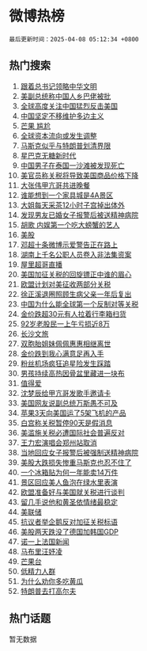 # 微博热榜

`最后更新时间：2025-04-08 05:12:34 +0800`

## 热门搜索

1. [跟着总书记领略中华文明](https://m.weibo.cn/search?containerid=100103type%3D1%26t%3D10%26q%3D%E8%B7%9F%E7%9D%80%E6%80%BB%E4%B9%A6%E8%AE%B0%E9%A2%86%E7%95%A5%E4%B8%AD%E5%8D%8E%E6%96%87%E6%98%8E&stream_entry_id=51&isnewpage=1&extparam=seat%3D1%26pos%3D0%26cate%3D10103%26filter_type%3Drealtimehot%26stream_entry_id%3D51%26c_type%3D51%26q%3D%25E8%25B7%259F%25E7%259D%2580%25E6%2580%25BB%25E4%25B9%25A6%25E8%25AE%25B0%25E9%25A2%2586%25E7%2595%25A5%25E4%25B8%25AD%25E5%258D%258E%25E6%2596%2587%25E6%2598%258E%26dgr%3D0%26display_time%3D1744060353%26pre_seqid%3D174406035310502764493103)
1. [美副总统称中国人乡巴佬被批](https://m.weibo.cn/search?containerid=100103type%3D1%26t%3D10%26q%3D%23%E7%BE%8E%E5%89%AF%E6%80%BB%E7%BB%9F%E7%A7%B0%E4%B8%AD%E5%9B%BD%E4%BA%BA%E4%B9%A1%E5%B7%B4%E4%BD%AC%E8%A2%AB%E6%89%B9%23&stream_entry_id=31&isnewpage=1&extparam=seat%3D1%26realpos%3D1%26flag%3D2%26stream_entry_id%3D31%26band_rank%3D1%26cate%3D5001%26pos%3D0%26filter_type%3Drealtimehot%26lcate%3D5001%26c_type%3D31%26q%3D%2523%25E7%25BE%258E%25E5%2589%25AF%25E6%2580%25BB%25E7%25BB%259F%25E7%25A7%25B0%25E4%25B8%25AD%25E5%259B%25BD%25E4%25BA%25BA%25E4%25B9%25A1%25E5%25B7%25B4%25E4%25BD%25AC%25E8%25A2%25AB%25E6%2589%25B9%2523%26dgr%3D0%26display_time%3D1744060353%26pre_seqid%3D174406035310502764493103)
1. [全球高度关注中国猛烈反击美国](https://m.weibo.cn/search?containerid=100103type%3D1%26t%3D10%26q%3D%23%E5%85%A8%E7%90%83%E9%AB%98%E5%BA%A6%E5%85%B3%E6%B3%A8%E4%B8%AD%E5%9B%BD%E7%8C%9B%E7%83%88%E5%8F%8D%E5%87%BB%E7%BE%8E%E5%9B%BD%23&stream_entry_id=31&isnewpage=1&extparam=seat%3D1%26realpos%3D2%26flag%3D2%26stream_entry_id%3D31%26band_rank%3D2%26cate%3D5001%26pos%3D1%26filter_type%3Drealtimehot%26lcate%3D5001%26c_type%3D31%26q%3D%2523%25E5%2585%25A8%25E7%2590%2583%25E9%25AB%2598%25E5%25BA%25A6%25E5%2585%25B3%25E6%25B3%25A8%25E4%25B8%25AD%25E5%259B%25BD%25E7%258C%259B%25E7%2583%2588%25E5%258F%258D%25E5%2587%25BB%25E7%25BE%258E%25E5%259B%25BD%2523%26dgr%3D0%26display_time%3D1744060353%26pre_seqid%3D174406035310502764493103)
1. [中国坚定不移维护多边主义](https://m.weibo.cn/search?containerid=100103type%3D1%26t%3D10%26q%3D%23%E4%B8%AD%E5%9B%BD%E5%9D%9A%E5%AE%9A%E4%B8%8D%E7%A7%BB%E7%BB%B4%E6%8A%A4%E5%A4%9A%E8%BE%B9%E4%B8%BB%E4%B9%89%23&stream_entry_id=31&isnewpage=1&extparam=seat%3D1%26realpos%3D3%26flag%3D0%26stream_entry_id%3D31%26band_rank%3D3%26cate%3D5001%26pos%3D2%26filter_type%3Drealtimehot%26lcate%3D5001%26c_type%3D31%26q%3D%2523%25E4%25B8%25AD%25E5%259B%25BD%25E5%259D%259A%25E5%25AE%259A%25E4%25B8%258D%25E7%25A7%25BB%25E7%25BB%25B4%25E6%258A%25A4%25E5%25A4%259A%25E8%25BE%25B9%25E4%25B8%25BB%25E4%25B9%2589%2523%26dgr%3D0%26display_time%3D1744060353%26pre_seqid%3D174406035310502764493103)
1. [芒果 尴尬](https://m.weibo.cn/search?containerid=100103type%3D1%26t%3D10%26q%3D%E8%8A%92%E6%9E%9C+%E5%B0%B4%E5%B0%AC&stream_entry_id=31&isnewpage=1&extparam=seat%3D1%26realpos%3D4%26flag%3D2%26stream_entry_id%3D31%26band_rank%3D4%26cate%3D5001%26pos%3D3%26filter_type%3Drealtimehot%26lcate%3D5001%26c_type%3D31%26q%3D%25E8%258A%2592%25E6%259E%259C%2520%25E5%25B0%25B4%25E5%25B0%25AC%26dgr%3D0%26display_time%3D1744060353%26pre_seqid%3D174406035310502764493103)
1. [全球资本流向或发生调整](https://m.weibo.cn/search?containerid=100103type%3D1%26t%3D10%26q%3D%23%E5%85%A8%E7%90%83%E8%B5%84%E6%9C%AC%E6%B5%81%E5%90%91%E6%88%96%E5%8F%91%E7%94%9F%E8%B0%83%E6%95%B4%23&stream_entry_id=31&isnewpage=1&extparam=seat%3D1%26realpos%3D5%26flag%3D1%26stream_entry_id%3D31%26band_rank%3D5%26cate%3D5001%26pos%3D4%26filter_type%3Drealtimehot%26lcate%3D5001%26c_type%3D31%26q%3D%2523%25E5%2585%25A8%25E7%2590%2583%25E8%25B5%2584%25E6%259C%25AC%25E6%25B5%2581%25E5%2590%2591%25E6%2588%2596%25E5%258F%2591%25E7%2594%259F%25E8%25B0%2583%25E6%2595%25B4%2523%26dgr%3D0%26display_time%3D1744060353%26pre_seqid%3D174406035310502764493103)
1. [马斯克似乎与特朗普划清界限](https://m.weibo.cn/search?containerid=100103type%3D1%26t%3D10%26q%3D%23%E9%A9%AC%E6%96%AF%E5%85%8B%E4%BC%BC%E4%B9%8E%E4%B8%8E%E7%89%B9%E6%9C%97%E6%99%AE%E5%88%92%E6%B8%85%E7%95%8C%E9%99%90%23&stream_entry_id=31&isnewpage=1&extparam=seat%3D1%26realpos%3D6%26flag%3D0%26stream_entry_id%3D31%26band_rank%3D6%26cate%3D5001%26pos%3D5%26filter_type%3Drealtimehot%26lcate%3D5001%26c_type%3D31%26q%3D%2523%25E9%25A9%25AC%25E6%2596%25AF%25E5%2585%258B%25E4%25BC%25BC%25E4%25B9%258E%25E4%25B8%258E%25E7%2589%25B9%25E6%259C%2597%25E6%2599%25AE%25E5%2588%2592%25E6%25B8%2585%25E7%2595%258C%25E9%2599%2590%2523%26dgr%3D0%26display_time%3D1744060353%26pre_seqid%3D174406035310502764493103)
1. [星巴克无糖新时代](https://m.weibo.cn/search?containerid=100103type%3D1%26t%3D10%26q%3D%23%E6%98%9F%E5%B7%B4%E5%85%8B%E6%97%A0%E7%B3%96%E6%96%B0%E6%97%B6%E4%BB%A3%23&stream_entry_id=31&isnewpage=1&extparam=seat%3D1%26cate%3D5001%26adid%3D282143%26topic_ad%3D1%26band_rank%3D7%26filter_type%3Drealtimehot%26stream_entry_id%3D31%26pos%3D6%26is_ad_pos%3D1%26lcate%3D5001%26c_type%3D31%26q%3D%2523%25E6%2598%259F%25E5%25B7%25B4%25E5%2585%258B%25E6%2597%25A0%25E7%25B3%2596%25E6%2596%25B0%25E6%2597%25B6%25E4%25BB%25A3%2523%26dgr%3D0%26display_time%3D1744060353%26pre_seqid%3D174406035310502764493103)
1. [中国男子在泰国一沙滩被发现死亡](https://m.weibo.cn/search?containerid=100103type%3D1%26t%3D10%26q%3D%23%E4%B8%AD%E5%9B%BD%E7%94%B7%E5%AD%90%E5%9C%A8%E6%B3%B0%E5%9B%BD%E4%B8%80%E6%B2%99%E6%BB%A9%E8%A2%AB%E5%8F%91%E7%8E%B0%E6%AD%BB%E4%BA%A1%23&stream_entry_id=31&isnewpage=1&extparam=seat%3D1%26realpos%3D7%26flag%3D0%26stream_entry_id%3D31%26band_rank%3D7%26cate%3D5001%26pos%3D7%26filter_type%3Drealtimehot%26lcate%3D5001%26c_type%3D31%26q%3D%2523%25E4%25B8%25AD%25E5%259B%25BD%25E7%2594%25B7%25E5%25AD%2590%25E5%259C%25A8%25E6%25B3%25B0%25E5%259B%25BD%25E4%25B8%2580%25E6%25B2%2599%25E6%25BB%25A9%25E8%25A2%25AB%25E5%258F%2591%25E7%258E%25B0%25E6%25AD%25BB%25E4%25BA%25A1%2523%26dgr%3D0%26display_time%3D1744060353%26pre_seqid%3D174406035310502764493103)
1. [美官员称关税将导致美国商品价格下降](https://m.weibo.cn/search?containerid=100103type%3D1%26t%3D10%26q%3D%23%E7%BE%8E%E5%AE%98%E5%91%98%E7%A7%B0%E5%85%B3%E7%A8%8E%E5%B0%86%E5%AF%BC%E8%87%B4%E7%BE%8E%E5%9B%BD%E5%95%86%E5%93%81%E4%BB%B7%E6%A0%BC%E4%B8%8B%E9%99%8D%23&stream_entry_id=31&isnewpage=1&extparam=seat%3D1%26realpos%3D8%26flag%3D0%26stream_entry_id%3D31%26band_rank%3D8%26cate%3D5001%26pos%3D8%26filter_type%3Drealtimehot%26lcate%3D5001%26c_type%3D31%26q%3D%2523%25E7%25BE%258E%25E5%25AE%2598%25E5%2591%2598%25E7%25A7%25B0%25E5%2585%25B3%25E7%25A8%258E%25E5%25B0%2586%25E5%25AF%25BC%25E8%2587%25B4%25E7%25BE%258E%25E5%259B%25BD%25E5%2595%2586%25E5%2593%2581%25E4%25BB%25B7%25E6%25A0%25BC%25E4%25B8%258B%25E9%2599%258D%2523%26dgr%3D0%26display_time%3D1744060353%26pre_seqid%3D174406035310502764493103)
1. [大张伟甲亢哥共进晚餐](https://m.weibo.cn/search?containerid=100103type%3D1%26t%3D10%26q%3D%23%E5%A4%A7%E5%BC%A0%E4%BC%9F%E7%94%B2%E4%BA%A2%E5%93%A5%E5%85%B1%E8%BF%9B%E6%99%9A%E9%A4%90%23&stream_entry_id=31&isnewpage=1&extparam=seat%3D1%26realpos%3D9%26flag%3D0%26stream_entry_id%3D31%26band_rank%3D9%26cate%3D5001%26pos%3D9%26filter_type%3Drealtimehot%26lcate%3D5001%26c_type%3D31%26q%3D%2523%25E5%25A4%25A7%25E5%25BC%25A0%25E4%25BC%259F%25E7%2594%25B2%25E4%25BA%25A2%25E5%2593%25A5%25E5%2585%25B1%25E8%25BF%259B%25E6%2599%259A%25E9%25A4%2590%2523%26dgr%3D0%26display_time%3D1744060353%26pre_seqid%3D174406035310502764493103)
1. [谁能想到一个家具城是4A景区](https://m.weibo.cn/search?containerid=100103type%3D1%26t%3D10%26q%3D%23%E8%B0%81%E8%83%BD%E6%83%B3%E5%88%B0%E4%B8%80%E4%B8%AA%E5%AE%B6%E5%85%B7%E5%9F%8E%E6%98%AF4A%E6%99%AF%E5%8C%BA%23&stream_entry_id=31&isnewpage=1&extparam=seat%3D1%26realpos%3D10%26flag%3D0%26stream_entry_id%3D31%26band_rank%3D10%26cate%3D5001%26pos%3D10%26filter_type%3Drealtimehot%26lcate%3D5001%26c_type%3D31%26q%3D%2523%25E8%25B0%2581%25E8%2583%25BD%25E6%2583%25B3%25E5%2588%25B0%25E4%25B8%2580%25E4%25B8%25AA%25E5%25AE%25B6%25E5%2585%25B7%25E5%259F%258E%25E6%2598%25AF4A%25E6%2599%25AF%25E5%258C%25BA%2523%26dgr%3D0%26display_time%3D1744060353%26pre_seqid%3D174406035310502764493103)
1. [大姐每天采茶12小时子宫掉出体外](https://m.weibo.cn/search?containerid=100103type%3D1%26t%3D10%26q%3D%23%E5%A4%A7%E5%A7%90%E6%AF%8F%E5%A4%A9%E9%87%87%E8%8C%B612%E5%B0%8F%E6%97%B6%E5%AD%90%E5%AE%AB%E6%8E%89%E5%87%BA%E4%BD%93%E5%A4%96%23&stream_entry_id=31&isnewpage=1&extparam=seat%3D1%26realpos%3D11%26flag%3D2%26stream_entry_id%3D31%26band_rank%3D11%26cate%3D5001%26pos%3D11%26filter_type%3Drealtimehot%26lcate%3D5001%26c_type%3D31%26q%3D%2523%25E5%25A4%25A7%25E5%25A7%2590%25E6%25AF%258F%25E5%25A4%25A9%25E9%2587%2587%25E8%258C%25B612%25E5%25B0%258F%25E6%2597%25B6%25E5%25AD%2590%25E5%25AE%25AB%25E6%258E%2589%25E5%2587%25BA%25E4%25BD%2593%25E5%25A4%2596%2523%26dgr%3D0%26display_time%3D1744060353%26pre_seqid%3D174406035310502764493103)
1. [发现男友已婚女子报警后被送精神病院](https://m.weibo.cn/search?containerid=100103type%3D1%26t%3D10%26q%3D%23%E5%8F%91%E7%8E%B0%E7%94%B7%E5%8F%8B%E5%B7%B2%E5%A9%9A%E5%A5%B3%E5%AD%90%E6%8A%A5%E8%AD%A6%E5%90%8E%E8%A2%AB%E9%80%81%E7%B2%BE%E7%A5%9E%E7%97%85%E9%99%A2%23&stream_entry_id=31&isnewpage=1&extparam=seat%3D1%26realpos%3D12%26flag%3D0%26stream_entry_id%3D31%26band_rank%3D12%26cate%3D5001%26pos%3D12%26filter_type%3Drealtimehot%26lcate%3D5001%26c_type%3D31%26q%3D%2523%25E5%258F%2591%25E7%258E%25B0%25E7%2594%25B7%25E5%258F%258B%25E5%25B7%25B2%25E5%25A9%259A%25E5%25A5%25B3%25E5%25AD%2590%25E6%258A%25A5%25E8%25AD%25A6%25E5%2590%258E%25E8%25A2%25AB%25E9%2580%2581%25E7%25B2%25BE%25E7%25A5%259E%25E7%2597%2585%25E9%2599%25A2%2523%26dgr%3D0%26display_time%3D1744060353%26pre_seqid%3D174406035310502764493103)
1. [胡歌 内娱第一个吃大螃蟹的艺人](https://m.weibo.cn/search?containerid=100103type%3D1%26t%3D10%26q%3D%E8%83%A1%E6%AD%8C+%E5%86%85%E5%A8%B1%E7%AC%AC%E4%B8%80%E4%B8%AA%E5%90%83%E5%A4%A7%E8%9E%83%E8%9F%B9%E7%9A%84%E8%89%BA%E4%BA%BA&stream_entry_id=31&isnewpage=1&extparam=seat%3D1%26realpos%3D13%26flag%3D2%26stream_entry_id%3D31%26band_rank%3D13%26cate%3D5001%26pos%3D13%26filter_type%3Drealtimehot%26lcate%3D5001%26c_type%3D31%26q%3D%25E8%2583%25A1%25E6%25AD%258C%2520%25E5%2586%2585%25E5%25A8%25B1%25E7%25AC%25AC%25E4%25B8%2580%25E4%25B8%25AA%25E5%2590%2583%25E5%25A4%25A7%25E8%259E%2583%25E8%259F%25B9%25E7%259A%2584%25E8%2589%25BA%25E4%25BA%25BA%26dgr%3D0%26display_time%3D1744060353%26pre_seqid%3D174406035310502764493103)
1. [美股](https://m.weibo.cn/search?containerid=100103type%3D1%26t%3D10%26q%3D%E7%BE%8E%E8%82%A1&stream_entry_id=31&isnewpage=1&extparam=seat%3D1%26realpos%3D14%26flag%3D0%26stream_entry_id%3D31%26band_rank%3D14%26cate%3D5001%26pos%3D14%26filter_type%3Drealtimehot%26lcate%3D5001%26c_type%3D31%26q%3D%25E7%25BE%258E%25E8%2582%25A1%26dgr%3D0%26display_time%3D1744060353%26pre_seqid%3D174406035310502764493103)
1. [邓超十条微博示爱警告正在路上](https://m.weibo.cn/search?containerid=100103type%3D1%26t%3D10%26q%3D%23%E9%82%93%E8%B6%85%E5%8D%81%E6%9D%A1%E5%BE%AE%E5%8D%9A%E7%A4%BA%E7%88%B1%E8%AD%A6%E5%91%8A%E6%AD%A3%E5%9C%A8%E8%B7%AF%E4%B8%8A%23&stream_entry_id=31&isnewpage=1&extparam=seat%3D1%26realpos%3D15%26flag%3D2%26stream_entry_id%3D31%26band_rank%3D15%26cate%3D5001%26pos%3D15%26filter_type%3Drealtimehot%26lcate%3D5001%26c_type%3D31%26q%3D%2523%25E9%2582%2593%25E8%25B6%2585%25E5%258D%2581%25E6%259D%25A1%25E5%25BE%25AE%25E5%258D%259A%25E7%25A4%25BA%25E7%2588%25B1%25E8%25AD%25A6%25E5%2591%258A%25E6%25AD%25A3%25E5%259C%25A8%25E8%25B7%25AF%25E4%25B8%258A%2523%26dgr%3D0%26display_time%3D1744060353%26pre_seqid%3D174406035310502764493103)
1. [湖南上千名公职人员卷入非法集资案](https://m.weibo.cn/search?containerid=100103type%3D1%26t%3D10%26q%3D%23%E6%B9%96%E5%8D%97%E4%B8%8A%E5%8D%83%E5%90%8D%E5%85%AC%E8%81%8C%E4%BA%BA%E5%91%98%E5%8D%B7%E5%85%A5%E9%9D%9E%E6%B3%95%E9%9B%86%E8%B5%84%E6%A1%88%23&stream_entry_id=31&isnewpage=1&extparam=seat%3D1%26realpos%3D16%26flag%3D0%26stream_entry_id%3D31%26band_rank%3D16%26cate%3D5001%26pos%3D16%26filter_type%3Drealtimehot%26lcate%3D5001%26c_type%3D31%26q%3D%2523%25E6%25B9%2596%25E5%258D%2597%25E4%25B8%258A%25E5%258D%2583%25E5%2590%258D%25E5%2585%25AC%25E8%2581%258C%25E4%25BA%25BA%25E5%2591%2598%25E5%258D%25B7%25E5%2585%25A5%25E9%259D%259E%25E6%25B3%2595%25E9%259B%2586%25E8%25B5%2584%25E6%25A1%2588%2523%26dgr%3D0%26display_time%3D1744060353%26pre_seqid%3D174406035310502764493103)
1. [屋里超哥直播](https://m.weibo.cn/search?containerid=100103type%3D1%26t%3D10%26q%3D%23%E5%B1%8B%E9%87%8C%E8%B6%85%E5%93%A5%E7%9B%B4%E6%92%AD%23&stream_entry_id=31&isnewpage=1&extparam=seat%3D1%26realpos%3D17%26flag%3D0%26stream_entry_id%3D31%26band_rank%3D17%26cate%3D5001%26pos%3D17%26filter_type%3Drealtimehot%26lcate%3D5001%26c_type%3D31%26q%3D%2523%25E5%25B1%258B%25E9%2587%258C%25E8%25B6%2585%25E5%2593%25A5%25E7%259B%25B4%25E6%2592%25AD%2523%26dgr%3D0%26display_time%3D1744060353%26pre_seqid%3D174406035310502764493103)
1. [美国加征关税的回旋镖正中谁的眉心](https://m.weibo.cn/search?containerid=100103type%3D1%26t%3D10%26q%3D%23%E7%BE%8E%E5%9B%BD%E5%8A%A0%E5%BE%81%E5%85%B3%E7%A8%8E%E7%9A%84%E5%9B%9E%E6%97%8B%E9%95%96%E6%AD%A3%E4%B8%AD%E8%B0%81%E7%9A%84%E7%9C%89%E5%BF%83%23&stream_entry_id=31&isnewpage=1&extparam=seat%3D1%26realpos%3D18%26flag%3D1%26stream_entry_id%3D31%26band_rank%3D18%26cate%3D5001%26pos%3D18%26filter_type%3Drealtimehot%26lcate%3D5001%26c_type%3D31%26q%3D%2523%25E7%25BE%258E%25E5%259B%25BD%25E5%258A%25A0%25E5%25BE%2581%25E5%2585%25B3%25E7%25A8%258E%25E7%259A%2584%25E5%259B%259E%25E6%2597%258B%25E9%2595%2596%25E6%25AD%25A3%25E4%25B8%25AD%25E8%25B0%2581%25E7%259A%2584%25E7%259C%2589%25E5%25BF%2583%2523%26dgr%3D0%26display_time%3D1744060353%26pre_seqid%3D174406035310502764493103)
1. [欧盟计划对美征收两部分关税](https://m.weibo.cn/search?containerid=100103type%3D1%26t%3D10%26q%3D%23%E6%AC%A7%E7%9B%9F%E8%AE%A1%E5%88%92%E5%AF%B9%E7%BE%8E%E5%BE%81%E6%94%B6%E4%B8%A4%E9%83%A8%E5%88%86%E5%85%B3%E7%A8%8E%23&stream_entry_id=31&isnewpage=1&extparam=seat%3D1%26realpos%3D19%26flag%3D0%26stream_entry_id%3D31%26band_rank%3D19%26cate%3D5001%26pos%3D19%26filter_type%3Drealtimehot%26lcate%3D5001%26c_type%3D31%26q%3D%2523%25E6%25AC%25A7%25E7%259B%259F%25E8%25AE%25A1%25E5%2588%2592%25E5%25AF%25B9%25E7%25BE%258E%25E5%25BE%2581%25E6%2594%25B6%25E4%25B8%25A4%25E9%2583%25A8%25E5%2588%2586%25E5%2585%25B3%25E7%25A8%258E%2523%26dgr%3D0%26display_time%3D1744060353%26pre_seqid%3D174406035310502764493103)
1. [徐正溪退圈照顾生病父亲一年后复出](https://m.weibo.cn/search?containerid=100103type%3D1%26t%3D10%26q%3D%23%E5%BE%90%E6%AD%A3%E6%BA%AA%E9%80%80%E5%9C%88%E7%85%A7%E9%A1%BE%E7%94%9F%E7%97%85%E7%88%B6%E4%BA%B2%E4%B8%80%E5%B9%B4%E5%90%8E%E5%A4%8D%E5%87%BA%23&stream_entry_id=31&isnewpage=1&extparam=seat%3D1%26realpos%3D20%26flag%3D0%26stream_entry_id%3D31%26band_rank%3D20%26cate%3D5001%26pos%3D20%26filter_type%3Drealtimehot%26lcate%3D5001%26c_type%3D31%26q%3D%2523%25E5%25BE%2590%25E6%25AD%25A3%25E6%25BA%25AA%25E9%2580%2580%25E5%259C%2588%25E7%2585%25A7%25E9%25A1%25BE%25E7%2594%259F%25E7%2597%2585%25E7%2588%25B6%25E4%25BA%25B2%25E4%25B8%2580%25E5%25B9%25B4%25E5%2590%258E%25E5%25A4%258D%25E5%2587%25BA%2523%26dgr%3D0%26display_time%3D1744060353%26pre_seqid%3D174406035310502764493103)
1. [中国为什么能全球第一个反制对等关税](https://m.weibo.cn/search?containerid=100103type%3D1%26t%3D10%26q%3D%23%E4%B8%AD%E5%9B%BD%E4%B8%BA%E4%BB%80%E4%B9%88%E8%83%BD%E5%85%A8%E7%90%83%E7%AC%AC%E4%B8%80%E4%B8%AA%E5%8F%8D%E5%88%B6%E5%AF%B9%E7%AD%89%E5%85%B3%E7%A8%8E%23&stream_entry_id=31&isnewpage=1&extparam=seat%3D1%26realpos%3D21%26flag%3D0%26stream_entry_id%3D31%26band_rank%3D21%26cate%3D5001%26pos%3D21%26filter_type%3Drealtimehot%26lcate%3D5001%26c_type%3D31%26q%3D%2523%25E4%25B8%25AD%25E5%259B%25BD%25E4%25B8%25BA%25E4%25BB%2580%25E4%25B9%2588%25E8%2583%25BD%25E5%2585%25A8%25E7%2590%2583%25E7%25AC%25AC%25E4%25B8%2580%25E4%25B8%25AA%25E5%258F%258D%25E5%2588%25B6%25E5%25AF%25B9%25E7%25AD%2589%25E5%2585%25B3%25E7%25A8%258E%2523%26dgr%3D0%26display_time%3D1744060353%26pre_seqid%3D174406035310502764493103)
1. [金价跌超30元有人拉着行李箱扫货](https://m.weibo.cn/search?containerid=100103type%3D1%26t%3D10%26q%3D%23%E9%87%91%E4%BB%B7%E8%B7%8C%E8%B6%8530%E5%85%83%E6%9C%89%E4%BA%BA%E6%8B%89%E7%9D%80%E8%A1%8C%E6%9D%8E%E7%AE%B1%E6%89%AB%E8%B4%A7%23&stream_entry_id=31&isnewpage=1&extparam=seat%3D1%26realpos%3D22%26flag%3D0%26stream_entry_id%3D31%26band_rank%3D22%26cate%3D5001%26pos%3D22%26filter_type%3Drealtimehot%26lcate%3D5001%26c_type%3D31%26q%3D%2523%25E9%2587%2591%25E4%25BB%25B7%25E8%25B7%258C%25E8%25B6%258530%25E5%2585%2583%25E6%259C%2589%25E4%25BA%25BA%25E6%258B%2589%25E7%259D%2580%25E8%25A1%258C%25E6%259D%258E%25E7%25AE%25B1%25E6%2589%25AB%25E8%25B4%25A7%2523%26dgr%3D0%26display_time%3D1744060353%26pre_seqid%3D174406035310502764493103)
1. [92岁老股民一上午亏损近8万](https://m.weibo.cn/search?containerid=100103type%3D1%26t%3D10%26q%3D%2392%E5%B2%81%E8%80%81%E8%82%A1%E6%B0%91%E4%B8%80%E4%B8%8A%E5%8D%88%E4%BA%8F%E6%8D%9F%E8%BF%918%E4%B8%87%23&stream_entry_id=31&isnewpage=1&extparam=seat%3D1%26realpos%3D23%26flag%3D0%26stream_entry_id%3D31%26band_rank%3D23%26cate%3D5001%26pos%3D23%26filter_type%3Drealtimehot%26lcate%3D5001%26c_type%3D31%26q%3D%252392%25E5%25B2%2581%25E8%2580%2581%25E8%2582%25A1%25E6%25B0%2591%25E4%25B8%2580%25E4%25B8%258A%25E5%258D%2588%25E4%25BA%258F%25E6%258D%259F%25E8%25BF%25918%25E4%25B8%2587%2523%26dgr%3D0%26display_time%3D1744060353%26pre_seqid%3D174406035310502764493103)
1. [长沙文旅](https://m.weibo.cn/search?containerid=100103type%3D1%26t%3D10%26q%3D%E9%95%BF%E6%B2%99%E6%96%87%E6%97%85&stream_entry_id=31&isnewpage=1&extparam=seat%3D1%26realpos%3D24%26flag%3D0%26stream_entry_id%3D31%26band_rank%3D24%26cate%3D5001%26pos%3D24%26filter_type%3Drealtimehot%26lcate%3D5001%26c_type%3D31%26q%3D%25E9%2595%25BF%25E6%25B2%2599%25E6%2596%2587%25E6%2597%2585%26dgr%3D0%26display_time%3D1744060353%26pre_seqid%3D174406035310502764493103)
1. [双胞胎姐妹佩佩惠惠相继离世](https://m.weibo.cn/search?containerid=100103type%3D1%26t%3D10%26q%3D%23%E5%8F%8C%E8%83%9E%E8%83%8E%E5%A7%90%E5%A6%B9%E4%BD%A9%E4%BD%A9%E6%83%A0%E6%83%A0%E7%9B%B8%E7%BB%A7%E7%A6%BB%E4%B8%96%23&stream_entry_id=31&isnewpage=1&extparam=seat%3D1%26realpos%3D25%26flag%3D0%26stream_entry_id%3D31%26band_rank%3D25%26cate%3D5001%26pos%3D25%26filter_type%3Drealtimehot%26lcate%3D5001%26c_type%3D31%26q%3D%2523%25E5%258F%258C%25E8%2583%259E%25E8%2583%258E%25E5%25A7%2590%25E5%25A6%25B9%25E4%25BD%25A9%25E4%25BD%25A9%25E6%2583%25A0%25E6%2583%25A0%25E7%259B%25B8%25E7%25BB%25A7%25E7%25A6%25BB%25E4%25B8%2596%2523%26dgr%3D0%26display_time%3D1744060353%26pre_seqid%3D174406035310502764493103)
1. [金价跌到我心满意足再入手](https://m.weibo.cn/search?containerid=100103type%3D1%26t%3D10%26q%3D%23%E9%87%91%E4%BB%B7%E8%B7%8C%E5%88%B0%E6%88%91%E5%BF%83%E6%BB%A1%E6%84%8F%E8%B6%B3%E5%86%8D%E5%85%A5%E6%89%8B%23&stream_entry_id=31&isnewpage=1&extparam=seat%3D1%26realpos%3D26%26flag%3D0%26stream_entry_id%3D31%26band_rank%3D26%26cate%3D5001%26pos%3D26%26filter_type%3Drealtimehot%26lcate%3D5001%26c_type%3D31%26q%3D%2523%25E9%2587%2591%25E4%25BB%25B7%25E8%25B7%258C%25E5%2588%25B0%25E6%2588%2591%25E5%25BF%2583%25E6%25BB%25A1%25E6%2584%258F%25E8%25B6%25B3%25E5%2586%258D%25E5%2585%25A5%25E6%2589%258B%2523%26dgr%3D0%26display_time%3D1744060353%26pre_seqid%3D174406035310502764493103)
1. [粉丝机场疯狂追星险发生踩踏](https://m.weibo.cn/search?containerid=100103type%3D1%26t%3D10%26q%3D%23%E7%B2%89%E4%B8%9D%E6%9C%BA%E5%9C%BA%E7%96%AF%E7%8B%82%E8%BF%BD%E6%98%9F%E9%99%A9%E5%8F%91%E7%94%9F%E8%B8%A9%E8%B8%8F%23&stream_entry_id=31&isnewpage=1&extparam=seat%3D1%26realpos%3D27%26flag%3D0%26stream_entry_id%3D31%26band_rank%3D27%26cate%3D5001%26pos%3D27%26filter_type%3Drealtimehot%26lcate%3D5001%26c_type%3D31%26q%3D%2523%25E7%25B2%2589%25E4%25B8%259D%25E6%259C%25BA%25E5%259C%25BA%25E7%2596%25AF%25E7%258B%2582%25E8%25BF%25BD%25E6%2598%259F%25E9%2599%25A9%25E5%258F%2591%25E7%2594%259F%25E8%25B8%25A9%25E8%25B8%258F%2523%26dgr%3D0%26display_time%3D1744060353%26pre_seqid%3D174406035310502764493103)
1. [男孩持续高热因骨盆里藏进一块布](https://m.weibo.cn/search?containerid=100103type%3D1%26t%3D10%26q%3D%23%E7%94%B7%E5%AD%A9%E6%8C%81%E7%BB%AD%E9%AB%98%E7%83%AD%E5%9B%A0%E9%AA%A8%E7%9B%86%E9%87%8C%E8%97%8F%E8%BF%9B%E4%B8%80%E5%9D%97%E5%B8%83%23&stream_entry_id=31&isnewpage=1&extparam=seat%3D1%26realpos%3D28%26flag%3D0%26stream_entry_id%3D31%26band_rank%3D28%26cate%3D5001%26pos%3D28%26filter_type%3Drealtimehot%26lcate%3D5001%26c_type%3D31%26q%3D%2523%25E7%2594%25B7%25E5%25AD%25A9%25E6%258C%2581%25E7%25BB%25AD%25E9%25AB%2598%25E7%2583%25AD%25E5%259B%25A0%25E9%25AA%25A8%25E7%259B%2586%25E9%2587%258C%25E8%2597%258F%25E8%25BF%259B%25E4%25B8%2580%25E5%259D%2597%25E5%25B8%2583%2523%26dgr%3D0%26display_time%3D1744060353%26pre_seqid%3D174406035310502764493103)
1. [值得爱](https://m.weibo.cn/search?containerid=100103type%3D1%26t%3D10%26q%3D%E5%80%BC%E5%BE%97%E7%88%B1&stream_entry_id=31&isnewpage=1&extparam=seat%3D1%26realpos%3D29%26flag%3D0%26stream_entry_id%3D31%26band_rank%3D29%26cate%3D5001%26pos%3D29%26filter_type%3Drealtimehot%26lcate%3D5001%26c_type%3D31%26q%3D%25E5%2580%25BC%25E5%25BE%2597%25E7%2588%25B1%26dgr%3D0%26display_time%3D1744060353%26pre_seqid%3D174406035310502764493103)
1. [沈梦辰给甲亢哥发歌手邀请卡](https://m.weibo.cn/search?containerid=100103type%3D1%26t%3D10%26q%3D%E6%B2%88%E6%A2%A6%E8%BE%B0%E7%BB%99%E7%94%B2%E4%BA%A2%E5%93%A5%E5%8F%91%E6%AD%8C%E6%89%8B%E9%82%80%E8%AF%B7%E5%8D%A1&stream_entry_id=31&isnewpage=1&extparam=seat%3D1%26realpos%3D30%26flag%3D0%26stream_entry_id%3D31%26band_rank%3D30%26cate%3D5001%26pos%3D30%26filter_type%3Drealtimehot%26lcate%3D5001%26c_type%3D31%26q%3D%25E6%25B2%2588%25E6%25A2%25A6%25E8%25BE%25B0%25E7%25BB%2599%25E7%2594%25B2%25E4%25BA%25A2%25E5%2593%25A5%25E5%258F%2591%25E6%25AD%258C%25E6%2589%258B%25E9%2582%2580%25E8%25AF%25B7%25E5%258D%25A1%26dgr%3D0%26display_time%3D1744060353%26pre_seqid%3D174406035310502764493103)
1. [美国网友说副总统万斯愚不可及](https://m.weibo.cn/search?containerid=100103type%3D1%26t%3D10%26q%3D%23%E7%BE%8E%E5%9B%BD%E7%BD%91%E5%8F%8B%E8%AF%B4%E5%89%AF%E6%80%BB%E7%BB%9F%E4%B8%87%E6%96%AF%E6%84%9A%E4%B8%8D%E5%8F%AF%E5%8F%8A%23&stream_entry_id=31&isnewpage=1&extparam=seat%3D1%26realpos%3D31%26flag%3D0%26stream_entry_id%3D31%26band_rank%3D31%26cate%3D5001%26pos%3D31%26filter_type%3Drealtimehot%26lcate%3D5001%26c_type%3D31%26q%3D%2523%25E7%25BE%258E%25E5%259B%25BD%25E7%25BD%2591%25E5%258F%258B%25E8%25AF%25B4%25E5%2589%25AF%25E6%2580%25BB%25E7%25BB%259F%25E4%25B8%2587%25E6%2596%25AF%25E6%2584%259A%25E4%25B8%258D%25E5%258F%25AF%25E5%258F%258A%2523%26dgr%3D0%26display_time%3D1744060353%26pre_seqid%3D174406035310502764493103)
1. [苹果3天向美国运了5架飞机的产品](https://m.weibo.cn/search?containerid=100103type%3D1%26t%3D10%26q%3D%23%E8%8B%B9%E6%9E%9C3%E5%A4%A9%E5%90%91%E7%BE%8E%E5%9B%BD%E8%BF%90%E4%BA%865%E6%9E%B6%E9%A3%9E%E6%9C%BA%E7%9A%84%E4%BA%A7%E5%93%81%23&stream_entry_id=31&isnewpage=1&extparam=seat%3D1%26realpos%3D32%26flag%3D0%26stream_entry_id%3D31%26band_rank%3D32%26cate%3D5001%26pos%3D32%26filter_type%3Drealtimehot%26lcate%3D5001%26c_type%3D31%26q%3D%2523%25E8%258B%25B9%25E6%259E%259C3%25E5%25A4%25A9%25E5%2590%2591%25E7%25BE%258E%25E5%259B%25BD%25E8%25BF%2590%25E4%25BA%25865%25E6%259E%25B6%25E9%25A3%259E%25E6%259C%25BA%25E7%259A%2584%25E4%25BA%25A7%25E5%2593%2581%2523%26dgr%3D0%26display_time%3D1744060353%26pre_seqid%3D174406035310502764493103)
1. [白宫称关税暂停90天是假消息](https://m.weibo.cn/search?containerid=100103type%3D1%26t%3D10%26q%3D%23%E7%99%BD%E5%AE%AB%E7%A7%B0%E5%85%B3%E7%A8%8E%E6%9A%82%E5%81%9C90%E5%A4%A9%E6%98%AF%E5%81%87%E6%B6%88%E6%81%AF%23&stream_entry_id=31&isnewpage=1&extparam=seat%3D1%26realpos%3D33%26flag%3D0%26stream_entry_id%3D31%26band_rank%3D33%26cate%3D5001%26pos%3D33%26filter_type%3Drealtimehot%26lcate%3D5001%26c_type%3D31%26q%3D%2523%25E7%2599%25BD%25E5%25AE%25AB%25E7%25A7%25B0%25E5%2585%25B3%25E7%25A8%258E%25E6%259A%2582%25E5%2581%259C90%25E5%25A4%25A9%25E6%2598%25AF%25E5%2581%2587%25E6%25B6%2588%25E6%2581%25AF%2523%26dgr%3D0%26display_time%3D1744060353%26pre_seqid%3D174406035310502764493103)
1. [美滥施关税必遭国际社会普遍反对](https://m.weibo.cn/search?containerid=100103type%3D1%26t%3D10%26q%3D%23%E7%BE%8E%E6%BB%A5%E6%96%BD%E5%85%B3%E7%A8%8E%E5%BF%85%E9%81%AD%E5%9B%BD%E9%99%85%E7%A4%BE%E4%BC%9A%E6%99%AE%E9%81%8D%E5%8F%8D%E5%AF%B9%23&stream_entry_id=31&isnewpage=1&extparam=seat%3D1%26realpos%3D34%26flag%3D1%26stream_entry_id%3D31%26band_rank%3D34%26cate%3D5001%26pos%3D34%26filter_type%3Drealtimehot%26lcate%3D5001%26c_type%3D31%26q%3D%2523%25E7%25BE%258E%25E6%25BB%25A5%25E6%2596%25BD%25E5%2585%25B3%25E7%25A8%258E%25E5%25BF%2585%25E9%2581%25AD%25E5%259B%25BD%25E9%2599%2585%25E7%25A4%25BE%25E4%25BC%259A%25E6%2599%25AE%25E9%2581%258D%25E5%258F%258D%25E5%25AF%25B9%2523%26dgr%3D0%26display_time%3D1744060353%26pre_seqid%3D174406035310502764493103)
1. [王力宏演唱会郑州站取消](https://m.weibo.cn/search?containerid=100103type%3D1%26t%3D10%26q%3D%23%E7%8E%8B%E5%8A%9B%E5%AE%8F%E6%BC%94%E5%94%B1%E4%BC%9A%E9%83%91%E5%B7%9E%E7%AB%99%E5%8F%96%E6%B6%88%23&stream_entry_id=31&isnewpage=1&extparam=seat%3D1%26realpos%3D35%26flag%3D0%26stream_entry_id%3D31%26band_rank%3D35%26cate%3D5001%26pos%3D35%26filter_type%3Drealtimehot%26lcate%3D5001%26c_type%3D31%26q%3D%2523%25E7%258E%258B%25E5%258A%259B%25E5%25AE%258F%25E6%25BC%2594%25E5%2594%25B1%25E4%25BC%259A%25E9%2583%2591%25E5%25B7%259E%25E7%25AB%2599%25E5%258F%2596%25E6%25B6%2588%2523%26dgr%3D0%26display_time%3D1744060353%26pre_seqid%3D174406035310502764493103)
1. [当地回应女子报警后被强制送精神病院](https://m.weibo.cn/search?containerid=100103type%3D1%26t%3D10%26q%3D%23%E5%BD%93%E5%9C%B0%E5%9B%9E%E5%BA%94%E5%A5%B3%E5%AD%90%E6%8A%A5%E8%AD%A6%E5%90%8E%E8%A2%AB%E5%BC%BA%E5%88%B6%E9%80%81%E7%B2%BE%E7%A5%9E%E7%97%85%E9%99%A2%23&stream_entry_id=31&isnewpage=1&extparam=seat%3D1%26realpos%3D36%26flag%3D0%26stream_entry_id%3D31%26band_rank%3D36%26cate%3D5001%26pos%3D36%26filter_type%3Drealtimehot%26lcate%3D5001%26c_type%3D31%26q%3D%2523%25E5%25BD%2593%25E5%259C%25B0%25E5%259B%259E%25E5%25BA%2594%25E5%25A5%25B3%25E5%25AD%2590%25E6%258A%25A5%25E8%25AD%25A6%25E5%2590%258E%25E8%25A2%25AB%25E5%25BC%25BA%25E5%2588%25B6%25E9%2580%2581%25E7%25B2%25BE%25E7%25A5%259E%25E7%2597%2585%25E9%2599%25A2%2523%26dgr%3D0%26display_time%3D1744060353%26pre_seqid%3D174406035310502764493103)
1. [美股大跌损失惨重马斯克也忍不住了](https://m.weibo.cn/search?containerid=100103type%3D1%26t%3D10%26q%3D%23%E7%BE%8E%E8%82%A1%E5%A4%A7%E8%B7%8C%E6%8D%9F%E5%A4%B1%E6%83%A8%E9%87%8D%E9%A9%AC%E6%96%AF%E5%85%8B%E4%B9%9F%E5%BF%8D%E4%B8%8D%E4%BD%8F%E4%BA%86%23&stream_entry_id=31&isnewpage=1&extparam=seat%3D1%26realpos%3D37%26flag%3D0%26stream_entry_id%3D31%26band_rank%3D37%26cate%3D5001%26pos%3D37%26filter_type%3Drealtimehot%26lcate%3D5001%26c_type%3D31%26q%3D%2523%25E7%25BE%258E%25E8%2582%25A1%25E5%25A4%25A7%25E8%25B7%258C%25E6%258D%259F%25E5%25A4%25B1%25E6%2583%25A8%25E9%2587%258D%25E9%25A9%25AC%25E6%2596%25AF%25E5%2585%258B%25E4%25B9%259F%25E5%25BF%258D%25E4%25B8%258D%25E4%25BD%258F%25E4%25BA%2586%2523%26dgr%3D0%26display_time%3D1744060353%26pre_seqid%3D174406035310502764493103)
1. [一个冰箱贴为何一年能卖14万件](https://m.weibo.cn/search?containerid=100103type%3D1%26t%3D10%26q%3D%23%E4%B8%80%E4%B8%AA%E5%86%B0%E7%AE%B1%E8%B4%B4%E4%B8%BA%E4%BD%95%E4%B8%80%E5%B9%B4%E8%83%BD%E5%8D%9614%E4%B8%87%E4%BB%B6%23&stream_entry_id=31&isnewpage=1&extparam=seat%3D1%26realpos%3D38%26flag%3D0%26stream_entry_id%3D31%26band_rank%3D38%26cate%3D5001%26pos%3D38%26filter_type%3Drealtimehot%26lcate%3D5001%26c_type%3D31%26q%3D%2523%25E4%25B8%2580%25E4%25B8%25AA%25E5%2586%25B0%25E7%25AE%25B1%25E8%25B4%25B4%25E4%25B8%25BA%25E4%25BD%2595%25E4%25B8%2580%25E5%25B9%25B4%25E8%2583%25BD%25E5%258D%259614%25E4%25B8%2587%25E4%25BB%25B6%2523%26dgr%3D0%26display_time%3D1744060353%26pre_seqid%3D174406035310502764493103)
1. [景区回应美人鱼泡在绿水里表演](https://m.weibo.cn/search?containerid=100103type%3D1%26t%3D10%26q%3D%23%E6%99%AF%E5%8C%BA%E5%9B%9E%E5%BA%94%E7%BE%8E%E4%BA%BA%E9%B1%BC%E6%B3%A1%E5%9C%A8%E7%BB%BF%E6%B0%B4%E9%87%8C%E8%A1%A8%E6%BC%94%23&stream_entry_id=31&isnewpage=1&extparam=seat%3D1%26realpos%3D39%26flag%3D1%26stream_entry_id%3D31%26band_rank%3D39%26cate%3D5001%26pos%3D39%26filter_type%3Drealtimehot%26lcate%3D5001%26c_type%3D31%26q%3D%2523%25E6%2599%25AF%25E5%258C%25BA%25E5%259B%259E%25E5%25BA%2594%25E7%25BE%258E%25E4%25BA%25BA%25E9%25B1%25BC%25E6%25B3%25A1%25E5%259C%25A8%25E7%25BB%25BF%25E6%25B0%25B4%25E9%2587%258C%25E8%25A1%25A8%25E6%25BC%2594%2523%26dgr%3D0%26display_time%3D1744060353%26pre_seqid%3D174406035310502764493103)
1. [欧盟准备好与美国就关税进行谈判](https://m.weibo.cn/search?containerid=100103type%3D1%26t%3D10%26q%3D%23%E6%AC%A7%E7%9B%9F%E5%87%86%E5%A4%87%E5%A5%BD%E4%B8%8E%E7%BE%8E%E5%9B%BD%E5%B0%B1%E5%85%B3%E7%A8%8E%E8%BF%9B%E8%A1%8C%E8%B0%88%E5%88%A4%23&stream_entry_id=31&isnewpage=1&extparam=seat%3D1%26realpos%3D40%26flag%3D0%26stream_entry_id%3D31%26band_rank%3D40%26cate%3D5001%26pos%3D40%26filter_type%3Drealtimehot%26lcate%3D5001%26c_type%3D31%26q%3D%2523%25E6%25AC%25A7%25E7%259B%259F%25E5%2587%2586%25E5%25A4%2587%25E5%25A5%25BD%25E4%25B8%258E%25E7%25BE%258E%25E5%259B%25BD%25E5%25B0%25B1%25E5%2585%25B3%25E7%25A8%258E%25E8%25BF%259B%25E8%25A1%258C%25E8%25B0%2588%25E5%2588%25A4%2523%26dgr%3D0%26display_time%3D1744060353%26pre_seqid%3D174406035310502764493103)
1. [留几手说他和黄圣依情绪最稳定](https://m.weibo.cn/search?containerid=100103type%3D1%26t%3D10%26q%3D%23%E7%95%99%E5%87%A0%E6%89%8B%E8%AF%B4%E4%BB%96%E5%92%8C%E9%BB%84%E5%9C%A3%E4%BE%9D%E6%83%85%E7%BB%AA%E6%9C%80%E7%A8%B3%E5%AE%9A%23&stream_entry_id=31&isnewpage=1&extparam=seat%3D1%26realpos%3D41%26flag%3D0%26stream_entry_id%3D31%26band_rank%3D41%26cate%3D5001%26pos%3D41%26filter_type%3Drealtimehot%26lcate%3D5001%26c_type%3D31%26q%3D%2523%25E7%2595%2599%25E5%2587%25A0%25E6%2589%258B%25E8%25AF%25B4%25E4%25BB%2596%25E5%2592%258C%25E9%25BB%2584%25E5%259C%25A3%25E4%25BE%259D%25E6%2583%2585%25E7%25BB%25AA%25E6%259C%2580%25E7%25A8%25B3%25E5%25AE%259A%2523%26dgr%3D0%26display_time%3D1744060353%26pre_seqid%3D174406035310502764493103)
1. [美联储](https://m.weibo.cn/search?containerid=100103type%3D1%26t%3D10%26q%3D%E7%BE%8E%E8%81%94%E5%82%A8&stream_entry_id=31&isnewpage=1&extparam=seat%3D1%26realpos%3D42%26flag%3D0%26stream_entry_id%3D31%26band_rank%3D42%26cate%3D5001%26pos%3D42%26filter_type%3Drealtimehot%26lcate%3D5001%26c_type%3D31%26q%3D%25E7%25BE%258E%25E8%2581%2594%25E5%2582%25A8%26dgr%3D0%26display_time%3D1744060353%26pre_seqid%3D174406035310502764493103)
1. [抗议者举企鹅反对加征关税标语](https://m.weibo.cn/search?containerid=100103type%3D1%26t%3D10%26q%3D%23%E6%8A%97%E8%AE%AE%E8%80%85%E4%B8%BE%E4%BC%81%E9%B9%85%E5%8F%8D%E5%AF%B9%E5%8A%A0%E5%BE%81%E5%85%B3%E7%A8%8E%E6%A0%87%E8%AF%AD%23&stream_entry_id=31&isnewpage=1&extparam=seat%3D1%26realpos%3D43%26flag%3D0%26stream_entry_id%3D31%26band_rank%3D43%26cate%3D5001%26pos%3D43%26filter_type%3Drealtimehot%26lcate%3D5001%26c_type%3D31%26q%3D%2523%25E6%258A%2597%25E8%25AE%25AE%25E8%2580%2585%25E4%25B8%25BE%25E4%25BC%2581%25E9%25B9%2585%25E5%258F%258D%25E5%25AF%25B9%25E5%258A%25A0%25E5%25BE%2581%25E5%2585%25B3%25E7%25A8%258E%25E6%25A0%2587%25E8%25AF%25AD%2523%26dgr%3D0%26display_time%3D1744060353%26pre_seqid%3D174406035310502764493103)
1. [美股两天跌没了德国加韩国GDP](https://m.weibo.cn/search?containerid=100103type%3D1%26t%3D10%26q%3D%23%E7%BE%8E%E8%82%A1%E4%B8%A4%E5%A4%A9%E8%B7%8C%E6%B2%A1%E4%BA%86%E5%BE%B7%E5%9B%BD%E5%8A%A0%E9%9F%A9%E5%9B%BDGDP%23&stream_entry_id=31&isnewpage=1&extparam=seat%3D1%26realpos%3D44%26flag%3D0%26stream_entry_id%3D31%26band_rank%3D44%26cate%3D5001%26pos%3D44%26filter_type%3Drealtimehot%26lcate%3D5001%26c_type%3D31%26q%3D%2523%25E7%25BE%258E%25E8%2582%25A1%25E4%25B8%25A4%25E5%25A4%25A9%25E8%25B7%258C%25E6%25B2%25A1%25E4%25BA%2586%25E5%25BE%25B7%25E5%259B%25BD%25E5%258A%25A0%25E9%259F%25A9%25E5%259B%25BDGDP%2523%26dgr%3D0%26display_time%3D1744060353%26pre_seqid%3D174406035310502764493103)
1. [诺一上法国新闻](https://m.weibo.cn/search?containerid=100103type%3D1%26t%3D10%26q%3D%23%E8%AF%BA%E4%B8%80%E4%B8%8A%E6%B3%95%E5%9B%BD%E6%96%B0%E9%97%BB%23&stream_entry_id=31&isnewpage=1&extparam=seat%3D1%26realpos%3D45%26flag%3D0%26stream_entry_id%3D31%26band_rank%3D45%26cate%3D5001%26pos%3D45%26filter_type%3Drealtimehot%26lcate%3D5001%26c_type%3D31%26q%3D%2523%25E8%25AF%25BA%25E4%25B8%2580%25E4%25B8%258A%25E6%25B3%2595%25E5%259B%25BD%25E6%2596%25B0%25E9%2597%25BB%2523%26dgr%3D0%26display_time%3D1744060353%26pre_seqid%3D174406035310502764493103)
1. [马布里汪妤凌](https://m.weibo.cn/search?containerid=100103type%3D1%26t%3D10%26q%3D%23%E9%A9%AC%E5%B8%83%E9%87%8C%E6%B1%AA%E5%A6%A4%E5%87%8C%23&stream_entry_id=31&isnewpage=1&extparam=seat%3D1%26realpos%3D46%26flag%3D0%26stream_entry_id%3D31%26band_rank%3D46%26cate%3D5001%26pos%3D46%26filter_type%3Drealtimehot%26lcate%3D5001%26c_type%3D31%26q%3D%2523%25E9%25A9%25AC%25E5%25B8%2583%25E9%2587%258C%25E6%25B1%25AA%25E5%25A6%25A4%25E5%2587%258C%2523%26dgr%3D0%26display_time%3D1744060353%26pre_seqid%3D174406035310502764493103)
1. [芒果台](https://m.weibo.cn/search?containerid=100103type%3D1%26t%3D10%26q%3D%E8%8A%92%E6%9E%9C%E5%8F%B0&stream_entry_id=31&isnewpage=1&extparam=seat%3D1%26realpos%3D47%26flag%3D0%26stream_entry_id%3D31%26band_rank%3D47%26cate%3D5001%26pos%3D47%26filter_type%3Drealtimehot%26lcate%3D5001%26c_type%3D31%26q%3D%25E8%258A%2592%25E6%259E%259C%25E5%258F%25B0%26dgr%3D0%26display_time%3D1744060353%26pre_seqid%3D174406035310502764493103)
1. [低精力人群](https://m.weibo.cn/search?containerid=100103type%3D1%26t%3D10%26q%3D%E4%BD%8E%E7%B2%BE%E5%8A%9B%E4%BA%BA%E7%BE%A4&stream_entry_id=31&isnewpage=1&extparam=seat%3D1%26realpos%3D48%26flag%3D0%26stream_entry_id%3D31%26band_rank%3D48%26cate%3D5001%26pos%3D48%26filter_type%3Drealtimehot%26lcate%3D5001%26c_type%3D31%26q%3D%25E4%25BD%258E%25E7%25B2%25BE%25E5%258A%259B%25E4%25BA%25BA%25E7%25BE%25A4%26dgr%3D0%26display_time%3D1744060353%26pre_seqid%3D174406035310502764493103)
1. [为什么劝你多吃黄瓜](https://m.weibo.cn/search?containerid=100103type%3D1%26t%3D10%26q%3D%23%E4%B8%BA%E4%BB%80%E4%B9%88%E5%8A%9D%E4%BD%A0%E5%A4%9A%E5%90%83%E9%BB%84%E7%93%9C%23&stream_entry_id=31&isnewpage=1&extparam=seat%3D1%26realpos%3D49%26flag%3D0%26stream_entry_id%3D31%26band_rank%3D49%26cate%3D5001%26pos%3D49%26filter_type%3Drealtimehot%26lcate%3D5001%26c_type%3D31%26q%3D%2523%25E4%25B8%25BA%25E4%25BB%2580%25E4%25B9%2588%25E5%258A%259D%25E4%25BD%25A0%25E5%25A4%259A%25E5%2590%2583%25E9%25BB%2584%25E7%2593%259C%2523%26dgr%3D0%26display_time%3D1744060353%26pre_seqid%3D174406035310502764493103)
1. [特朗普去打高尔夫](https://m.weibo.cn/search?containerid=100103type%3D1%26t%3D10%26q%3D%23%E7%89%B9%E6%9C%97%E6%99%AE%E5%8E%BB%E6%89%93%E9%AB%98%E5%B0%94%E5%A4%AB%23&stream_entry_id=31&isnewpage=1&extparam=seat%3D1%26realpos%3D50%26flag%3D0%26stream_entry_id%3D31%26band_rank%3D50%26cate%3D5001%26pos%3D50%26filter_type%3Drealtimehot%26lcate%3D5001%26c_type%3D31%26q%3D%2523%25E7%2589%25B9%25E6%259C%2597%25E6%2599%25AE%25E5%258E%25BB%25E6%2589%2593%25E9%25AB%2598%25E5%25B0%2594%25E5%25A4%25AB%2523%26dgr%3D0%26display_time%3D1744060353%26pre_seqid%3D174406035310502764493103)

## 热门话题

暂无数据
